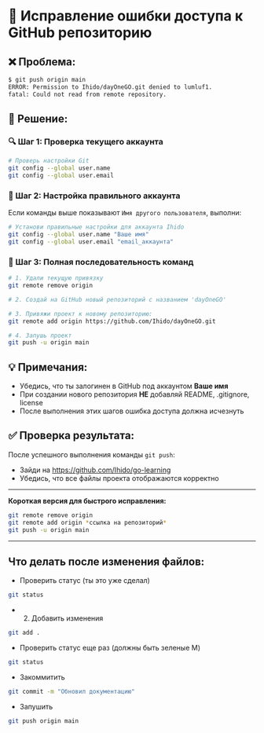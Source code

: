 # 🔧 Исправление ошибки доступа к GitHub репозиторию

## ❌ Проблема:
```bash
$ git push origin main
ERROR: Permission to Ihido/dayOneGO.git denied to lumluf1.
fatal: Could not read from remote repository.
```

## 🎯 Решение:

### 🔍 Шаг 1: Проверка текущего аккаунта
```bash
# Проверь настройки Git
git config --global user.name
git config --global user.email
```

### 🔧 Шаг 2: Настройка правильного аккаунта
Если команды выше показывают `Имя другого пользователя`, выполни:
```bash
# Установи правильные настройки для аккаунта Ihido
git config --global user.name "Ваше имя"
git config --global user.email "email_аккаунта"
```

### 🚀 Шаг 3: Полная последовательность команд
```bash
# 1. Удали текущую привязку
git remote remove origin

# 2. Создай на GitHub новый репозиторий с названием 'dayOneGO'

# 3. Привяжи проект к новому репозиторию:
git remote add origin https://github.com/Ihido/dayOneGO.git

# 4. Запушь проект
git push -u origin main
```

## 💡 Примечания:

- Убедись, что ты залогинен в GitHub под аккаунтом **Ваше имя**
- При создании нового репозитория **НЕ** добавляй README, .gitignore, license
- После выполнения этих шагов ошибка доступа должна исчезнуть

## ✅ Проверка результата:
После успешного выполнения команды `git push`:
- Зайди на https://github.com/Ihido/go-learning
- Убедись, что все файлы проекта отображаются корректно

---

**Короткая версия для быстрого исправления:**
```bash
git remote remove origin
git remote add origin *ссылка на репозиторий*
git push -u origin main
```
---

## Что делать после изменения файлов:
- Проверить статус (ты это уже сделал)
```bash
git status
```

- 2. Добавить изменения
```bash
git add .
```

- Проверить статус еще раз (должны быть зеленые M)
```bash
git status
```

- Закоммитить
```bash
git commit -m "Обновил документацию"
```

- Запушить
```bash
git push origin main
```